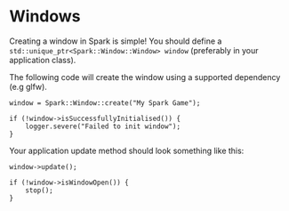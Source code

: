 # Windows

Creating a window in Spark is simple!
You should define a `std::unique_ptr<Spark::Window::Window> window` (preferably in your application class).

The following code will create the window using a supported dependency (e.g glfw).
```
window = Spark::Window::create("My Spark Game");

if (!window->isSuccessfullyInitialised()) {
	logger.severe("Failed to init window");
}
```

Your application update method should look something like this:
```
window->update();

if (!window->isWindowOpen()) {
	stop();
}
```